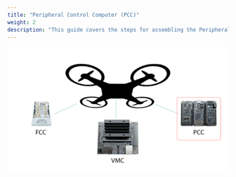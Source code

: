 ```yaml
---
title: "Peripheral Control Computer (PCC)"
weight: 2
description: "This guide covers the steps for assembling the Peripheral Control Computer, which will control LEDs and servos."
---
```


![](pcchighlight.png)